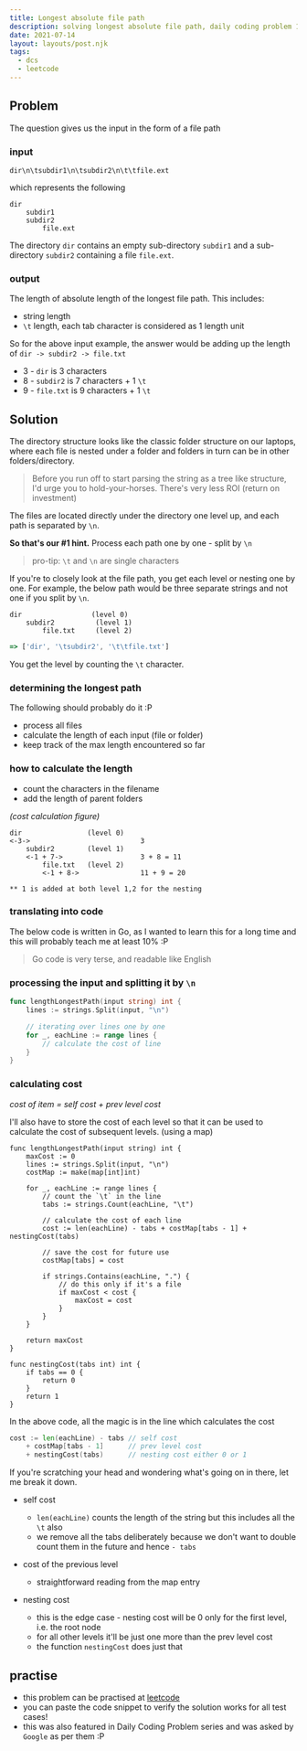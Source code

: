 ```yaml
---
title: Longest absolute file path
description: solving longest absolute file path, daily coding problem 17, 658, 875, leetcode 388
date: 2021-07-14
layout: layouts/post.njk
tags:
  - dcs
  - leetcode
---
```


## Problem 

The question gives us the input in the form of a file path

### input

`dir\n\tsubdir1\n\tsubdir2\n\t\tfile.ext`

which represents the following

```
dir
    subdir1
    subdir2
        file.ext
```

The directory `dir` contains an empty sub-directory `subdir1` and a sub-directory `subdir2` containing a file `file.ext`.

### output

The length of absolute length of the longest file path. This includes:

- string length
- `\t` length, each tab character is considered as 1 length unit

So for the above input example, the answer would be adding up the length of `dir -> subdir2 -> file.txt`

- 3 - `dir` is 3 characters
- 8 - `subdir2` is 7 characters + 1 `\t`
- 9 - `file.txt` is 9 characters + 1 `\t`

## Solution

The directory structure looks like the classic folder structure on our laptops, where each file is nested under a folder and folders in turn can be in other folders/directory.

> Before you run off to start parsing the string as a tree like structure, I'd urge you to hold-your-horses. There's very less ROI (return on investment)

The files are located directly under the directory one level up, and each path is separated by `\n`. 

**So that's our #1 hint.** Process each path one by one - split by `\n`

> pro-tip: `\t` and `\n` are single characters

If you're to closely look at the file path, you get each level or nesting one by one. For example, the below path would be three separate strings and not one if you split by `\n`.

```
dir                 (level 0)
    subdir2          (level 1)
        file.txt     (level 2)
```

```js
=> ['dir', '\tsubdir2', '\t\tfile.txt']
```

You get the level by counting the `\t` character.

### determining the longest path

The following should probably do it :P

- process all files
- calculate the length of each input (file or folder)
- keep track of the max length encountered so far

### how to calculate the length

- count the characters in the filename
- add the length of parent folders

_(cost calculation figure)_
```
dir                (level 0)
<-3->                           3
    subdir2        (level 1)
    <-1 + 7->                   3 + 8 = 11    
        file.txt   (level 2)
        <-1 + 8->               11 + 9 = 20

** 1 is added at both level 1,2 for the nesting
```

### translating into code

The below code is written in Go, as I wanted to learn this for a long time and this will probably teach me at least 10% :P

> Go code is very terse, and readable like English

### processing the input and splitting it by `\n`

```go
func lengthLongestPath(input string) int {
    lines := strings.Split(input, "\n")

    // iterating over lines one by one
    for _, eachLine := range lines {
        // calculate the cost of line
    }
}

```

### calculating cost

_cost of item = self cost + prev level cost_

I'll also have to store the cost of each level so that it can be used to calculate the cost of subsequent levels. (using a map)

```go/1,3,10/
func lengthLongestPath(input string) int {
    maxCost := 0
    lines := strings.Split(input, "\n")
    costMap := make(map[int]int)

    for _, eachLine := range lines {
        // count the `\t` in the line
        tabs := strings.Count(eachLine, "\t")

        // calculate the cost of each line
        cost := len(eachLine) - tabs + costMap[tabs - 1] + nestingCost(tabs)

        // save the cost for future use
        costMap[tabs] = cost

        if strings.Contains(eachLine, ".") {
            // do this only if it's a file
            if maxCost < cost {
                maxCost = cost
            }
        }
    }

    return maxCost
}

func nestingCost(tabs int) int {
    if tabs == 0 {
        return 0
    }
    return 1
}
```

In the above code, all the magic is in the line which calculates the cost

```go
cost := len(eachLine) - tabs // self cost
    + costMap[tabs - 1]      // prev level cost
    + nestingCost(tabs)      // nesting cost either 0 or 1
```

If you're scratching your head and wondering what's going on in there, let me break it down.

- self cost
    - `len(eachLine)` counts the length of the string but this includes all the `\t` also
    - we remove all the tabs deliberately because we don't want to double count them in the future and hence `- tabs`

- cost of the previous level
    - straightforward reading from the map entry
- nesting cost
    - this is the edge case - nesting cost will be 0 only for the first level, i.e. the root node
    - for all other levels it'll be just one more than the prev level cost
    - the function `nestingCost` does just that

## practise

- this problem can be practised at [leetcode](https://leetcode.com/problems/longest-absolute-file-path/)
- you can paste the code snippet to verify the solution works for all test cases!
- this was also featured in Daily Coding Problem series and was asked by `Google` as per them :P
